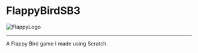 # FlappyBirdSB3
![FlappyLogo](https://github.com/pid-j/FlappyBirdSB3/assets/146737777/8504e347-21ba-470d-9290-f1d072c1a4d9)

---
A Flappy Bird game I made using Scratch.
